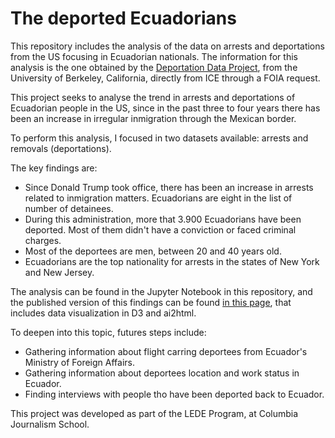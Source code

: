 # The deported Ecuadorians

This repository includes the analysis of the data on arrests and deportations from the US focusing in Ecuadorian nationals. The information for this analysis is the one obtained by the [Deportation Data Project](https://deportationdata.org/), from the University of Berkeley, California, directly from ICE through a FOIA request.

This project seeks to analyse the trend in arrests and deportations of Ecuadorian people in the US, since in the past three to four years there has been an increase in irregular inmigration through the Mexican border.

To perform this analysis, I focused in two datasets available: arrests and removals (deportations).

The key findings are:
- Since Donald Trump took office, there has been an increase in arrests related to inmigration matters. Ecuadorians are eight in the list of number of detainees.
- During this administration, more that 3.900 Ecuadorians have been deported. Most of them didn't have a conviction or faced criminal charges.
- Most of the deportees are men, between 20 and 40 years old.
- Ecuadorians are the top nationality for arrests in the states of New York and New Jersey.

The analysis can be found in the Jupyter Notebook in this repository, and the published version of this findings can be found [in this page](https://tefaceli.github.io/deportation-ecuadorians/), that includes data visualization in D3 and ai2html.

To deepen into this topic, futures steps include:
- Gathering information about flight carring deportees from Ecuador's Ministry of Foreign Affairs.
- Gathering information about deportees location and work status in Ecuador.
- Finding interviews with people tho have been deported back to Ecuador.

This project was developed as part of the LEDE Program, at Columbia Journalism School.

